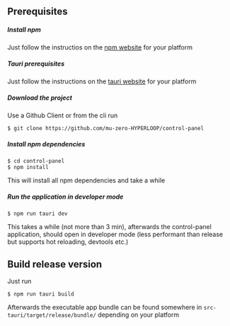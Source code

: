 ## Prerequisites
##### Install npm
Just follow the instructios on the 
[npm website](https://docs.npmjs.com/downloading-and-installing-node-js-and-npm)
for your platform
##### Tauri prerequisites
Just follow the instructions on the 
[tauri website](https://tauri.app/v1/guides/getting-started/prerequisites)
for your platform
##### Download the project
Use a Github Client or from the cli run
```
$ git clone https://github.com/mu-zero-HYPERLOOP/control-panel
```

##### Install npm dependencies
```
$ cd control-panel
$ npm install
```
This will install all npm dependencies and take a while

##### Run the application in developer mode
```
$ npm run tauri dev
```
This takes a while (not more than 3 min), afterwards the control-panel
application, should open in developer mode (less performant than release
but supports hot reloading, devtools etc.)

## Build release version
Just run
```
$ npm run tauri build
```
Afterwards the executable app bundle can be found somewhere 
in ```src-tauri/target/release/bundle/``` depending on your platform




